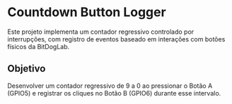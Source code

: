 # Countdown Button Logger
Este projeto implementa um contador regressivo controlado por interrupções, com registro de eventos baseado em interações com botões físicos da BitDogLab.

## Objetivo
Desenvolver um contador regressivo de 9 a 0 ao pressionar o Botão A (GPIO5) e registrar os cliques no Botão B (GPIO6) durante esse intervalo.